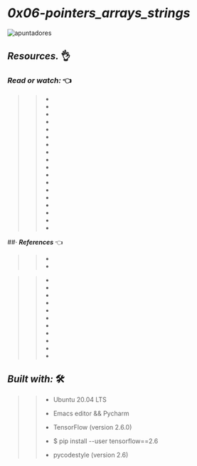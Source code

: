 # *_0x06-pointers_arrays_strings_*

![apuntadores](https://user-images.githubusercontent.com/85587286/199146552-dc46f99f-624c-4836-ac4d-86f27300c35e.gif)


## **_Resources._** 👌 

 

### **_Read or watch:_**  👈


>> * []()
>> * []()
>> * []()
>> * []() 
>> * []()
>> * []()
>> * []()
>> * []()
>> * []()
>> * []()
>> * []()
>> * []()
>> * []()
>> * []()
>> * []()
>> * []()
>> * []()
>> * []()

##· **_References_**  👈

>> * []()
>> * []()

>> * []()
>> * []()
>> * []()
>> * []()
>> * []()
>> * []()
>> * []()
>> * []()
>> * []()
>> * []()
>> * []()

## **_Built with:_** 🛠️

>> * Ubuntu 20.04 LTS
>> 
>> * Emacs editor && Pycharm
>> 
>> * TensorFlow (version 2.6.0) 
>> 
>> * $ pip install --user tensorflow==2.6
>> 
>> * pycodestyle (version 2.6)
